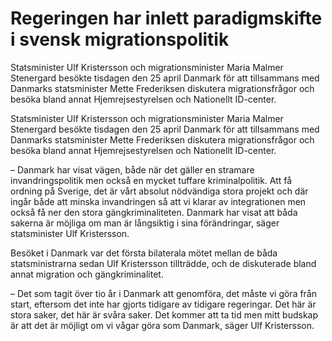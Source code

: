 # Regeringen har inlett paradigmskifte i svensk migrationspolitik

Statsminister Ulf Kristersson och migrationsminister Maria Malmer Stenergard besökte tisdagen den 25 april Danmark för att tillsammans med Danmarks statsminister Mette Frederiksen diskutera migrationsfrågor och besöka bland annat Hjemrejsestyrelsen och Nationellt ID-center.

Statsminister Ulf Kristersson och migrationsminister Maria Malmer Stenergard besökte tisdagen den 25 april Danmark för att tillsammans med Danmarks statsminister Mette Frederiksen diskutera migrationsfrågor och besöka bland annat Hjemrejsestyrelsen och Nationellt ID-center.

– Danmark har visat vägen, både när det gäller en stramare invandringspolitik men också en mycket tuffare kriminalpolitik. Att få ordning på Sverige, det är vårt absolut nödvändiga stora projekt och där ingår både att minska invandringen så att vi klarar av integrationen men också få ner den stora gängkriminaliteten. Danmark har visat att båda sakerna är möjliga om man är långsiktig i sina förändringar, säger statsminister Ulf Kristersson.

Besöket i Danmark var det första bilaterala mötet mellan de båda statsministrarna sedan Ulf Kristersson tillträdde, och de diskuterade bland annat migration och gängkriminalitet.

– Det som tagit över tio år i Danmark att genomföra, det måste vi göra från start, eftersom det inte har gjorts tidigare av tidigare regeringar. Det här är stora saker, det här är svåra saker. Det kommer att ta tid men mitt budskap är att det är möjligt om vi vågar göra som Danmark, säger Ulf Kristersson.
